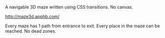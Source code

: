 A navigable 3D maze written using CSS transitions.  No canvas.

http://maze3d.apphb.com/

Every maze has 1 path from entrance to exit.  Every place in the maze can be reached.  No dead zones.
